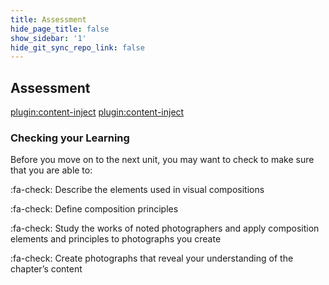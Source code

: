 ```yaml
---
title: Assessment
hide_page_title: false
show_sidebar: '1'
hide_git_sync_repo_link: false
---
```

## Assessment

[plugin:content-inject](../../assignments/_composition_exercise)
[plugin:content-inject](../../assignments/_film-journal)

### Checking your Learning
Before you move on to the next unit, you may want to check to make sure that you are able to:

:fa-check: Describe the elements used in visual compositions

:fa-check: Define composition principles

:fa-check: Study the works of noted photographers and apply composition elements and principles to photographs you create

:fa-check: Create photographs that reveal your understanding of the chapter’s content

